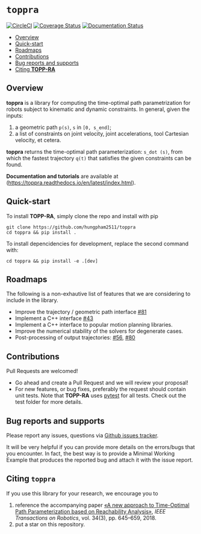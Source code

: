 # `toppra`
[![CircleCI](https://circleci.com/gh/hungpham2511/toppra/tree/develop.svg?style=svg)](https://circleci.com/gh/hungpham2511/toppra/tree/develop)
[![Coverage Status](https://coveralls.io/repos/github/hungpham2511/toppra/badge.svg?branch=master)](https://coveralls.io/github/hungpham2511/toppra?branch=master)
[![Documentation Status](https://readthedocs.org/projects/toppra/badge/?version=latest)](https://toppra.readthedocs.io/en/latest/?badge=latest)


- [Overview](#overview)
- [Quick-start](#quick-start)
- [Roadmaps](#roadmaps)
- [Contributions](#contributions)
- [Bug reports and supports](#bug-reports-and-supports)
- [Citing **TOPP-RA**](#citing--toppra-)


## Overview

**toppra** is a library for computing the time-optimal path
parametrization for robots subject to kinematic and dynamic
constraints.  In general, given the inputs:

1. a geometric path `p(s)`, `s` in `[0, s_end]`;
2. a list of constraints on joint velocity, joint accelerations, tool
   Cartesian velocity, et cetera.

**toppra** returns the time-optimal path parameterization: `s_dot
(s)`, from which the fastest trajectory `q(t)` that satisfies the
given constraints can be found.

**Documentation and tutorials** are available at
(https://toppra.readthedocs.io/en/latest/index.html).


## Quick-start

To install **TOPP-RA**, simply clone the repo and install with pip

``` shell
git clone https://github.com/hungpham2511/toppra
cd toppra && pip install .
```

To install depencidencies for development, replace the second command with:
``` shell
cd toppra && pip install -e .[dev]
```

## Roadmaps

The following is a non-exhautive list of features that we are
considering to include in the library.

- Improve the trajectory / geometric path interface [#81](https://github.com/hungpham2511/toppra/issues/81)
- Implement a C++ interface [#43](https://github.com/hungpham2511/toppra/issues/43)
- Implement a C++ interface to popular motion planning libraries.
- Improve the numerical stability of the solvers for degenerate cases.
- Post-processing of output trajectories: [#56](https://github.com/hungpham2511/toppra/issues/56), [#80](https://github.com/hungpham2511/toppra/issues/80)

## Contributions

Pull Requests are welcomed!
- Go ahead and create a Pull Request and we will review your proposal!
- For new features, or bug fixes, preferably the request should
  contain unit tests. Note that **TOPP-RA** uses
  [pytest](https://docs.pytest.org/en/latest/contents.html) for all
  tests. Check out the test folder for more details.

## Bug reports and supports
Please report any issues, questions via [Github issues tracker](https://github.com/hungpham2511/toppra/issues).

It will be very helpful if you can provide more details on the
errors/bugs that you encounter. In fact, the best way is to provide a
Minimal Working Example that produces the reported bug and attach it
with the issue report.


## Citing `toppra`
If you use this library for your research, we encourage you to 

1. reference the accompanying paper [«A new approach to Time-Optimal Path Parameterization based on Reachability Analysis»](https://www.researchgate.net/publication/318671280_A_New_Approach_to_Time-Optimal_Path_Parameterization_Based_on_Reachability_Analysis),
   *IEEE Transactions on Robotics*, vol. 34(3), pp. 645–659, 2018.
2. put a star on this repository.

